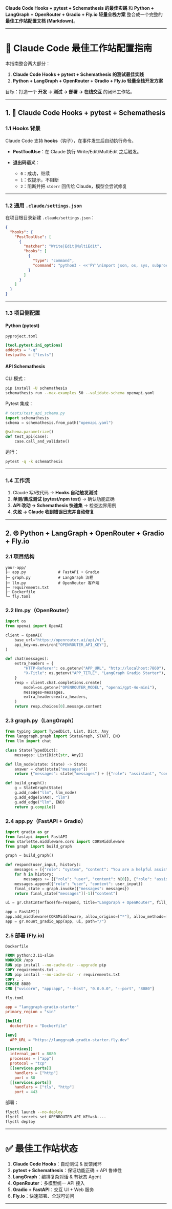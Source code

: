 
 **Claude Code Hooks + pytest + Schemathesis 的最佳实践** 和 **Python + LangGraph + OpenRouter + Gradio + Fly.io 轻量全栈方案** 整合成一个完整的 **最佳工作站配置文档 (Markdown)**。

---

# 🚀 Claude Code 最佳工作站配置指南

本指南整合两大部分：

1. **Claude Code Hooks + pytest + Schemathesis 的测试最佳实践**
2. **Python + LangGraph + OpenRouter + Gradio + Fly.io 轻量全栈开发方案**

目标：打造一个 **开发 → 测试 → 部署 → 在线交互** 的闭环工作站。

---

## 1. 🔧 Claude Code Hooks + pytest + Schemathesis

### 1.1 Hooks 背景

Claude Code 支持 **hooks**（钩子），在事件发生后自动执行命令。

* **PostToolUse**：在 Claude 执行 Write/Edit/MultiEdit 之后触发。
* **退出码语义**：

  * `0`：成功，继续
  * `1`：仅提示，不阻断
  * `2`：阻断并把 `stderr` 回传给 Claude，模型会尝试修复

---

### 1.2 通用 `.claude/settings.json`

在项目根目录新建 `.claude/settings.json`：

```json
{
  "hooks": {
    "PostToolUse": [
      {
        "matcher": "Write|Edit|MultiEdit",
        "hooks": [
          {
            "type": "command",
            "command": "python3 - <<'PY'\nimport json, os, sys, subprocess, shlex\ninp=json.load(sys.stdin)\nfp=inp.get('tool_input',{}).get('file_path','') or ''\nroot=os.getcwd()\n\n# 工具函数\ndef run(cmd):\n    print('Running:', ' '.join(map(shlex.quote, cmd)))\n    p=subprocess.run(cmd, stdout=subprocess.PIPE, stderr=subprocess.PIPE, text=True)\n    return p.returncode, p.stdout, p.stderr\n\ndef fail(msg, out='', err=''):\n    sys.stderr.write(msg+'\\n')\n    if out: sys.stderr.write(out+'\\n')\n    if err: sys.stderr.write(err+'\\n')\n    sys.exit(2)\n\nran_any=False\n\n# Node 项目\nif os.path.exists(os.path.join(root,'package.json')) and any(fp.endswith(ext) for ext in ('.js','.jsx','.ts','.tsx','.mjs','.cjs')):\n    code,out,err=run([\"npm\",\"test\",\"--silent\"])\n    if code==0:\n        print(out); ran_any=True\n    else:\n        fail('npm tests failed', out, err)\n\n# Python 项目\nif any(fp.endswith(ext) for ext in ('.py','.pyx','.pyi')) or os.path.exists(os.path.join(root,'pyproject.toml')):\n    code,out,err=run([\"pytest\",\"-q\"])\n    if code==0:\n        print(out); ran_any=True\n    else:\n        fail('pytest failed', out, err)\n\n# API 层 Schemathesis\napi_touched = (\n    fp.endswith(('openapi.yaml','openapi.yml','schema.graphql')) or\n    fp.startswith(('openapi/','schemas/','api/','routes/'))\n)\nif api_touched:\n    schema_path = 'openapi.yaml' if os.path.exists('openapi.yaml') else None\n    if schema_path:\n        cmd=[\"schemathesis\",\"run\",\"--max-examples\",\"50\",\"--validate-schema\",\"--continue-on-failure\", schema_path]\n        code,out,err=run(cmd)\n        if code==0:\n            print(out)\n        else:\n            fail('Schemathesis failures', out, err)\n\nif not ran_any and not api_touched:\n    sys.exit(0)\n\nsys.exit(0)\nPY"
          }
        ]
      }
    ]
  }
}
```

---

### 1.3 项目侧配置

#### Python (pytest)

`pyproject.toml`

```toml
[tool.pytest.ini_options]
addopts = "-q"
testpaths = ["tests"]
```

#### API Schemathesis

CLI 模式：

```bash
pip install -U schemathesis
schemathesis run --max-examples 50 --validate-schema openapi.yaml
```

Pytest 集成：

```python
# tests/test_api_schema.py
import schemathesis
schema = schemathesis.from_path("openapi.yaml")

@schema.parametrize()
def test_api(case):
    case.call_and_validate()
```

运行：

```bash
pytest -q -k schemathesis
```

---

### 1.4 工作流

1. Claude 写/改代码 → **Hooks 自动触发测试**
2. **单测/集成测试 (pytest/npm test)** → 确认功能正确
3. **API 改动 → Schemathesis 快速集** → 检查边界用例
4. **失败 → Claude 收到错误日志并自动修复**

---

## 2. 🌐 Python + LangGraph + OpenRouter + Gradio + Fly.io

### 2.1 项目结构

```
your-app/
├─ app.py              # FastAPI + Gradio
├─ graph.py            # LangGraph 流程
├─ llm.py              # OpenRouter 客户端
├─ requirements.txt
├─ Dockerfile
└─ fly.toml
```

### 2.2 llm.py（OpenRouter）

```python
import os
from openai import OpenAI

client = OpenAI(
    base_url="https://openrouter.ai/api/v1",
    api_key=os.environ["OPENROUTER_API_KEY"],
)

def chat(messages):
    extra_headers = {
        "HTTP-Referer": os.getenv("APP_URL", "http://localhost:7860"),
        "X-Title": os.getenv("APP_TITLE", "LangGraph Gradio Starter"),
    }
    resp = client.chat.completions.create(
        model=os.getenv("OPENROUTER_MODEL", "openai/gpt-4o-mini"),
        messages=messages,
        extra_headers=extra_headers,
    )
    return resp.choices[0].message.content
```

### 2.3 graph.py（LangGraph）

```python
from typing import TypedDict, List, Dict, Any
from langgraph.graph import StateGraph, START, END
from llm import chat

class State(TypedDict):
    messages: List[Dict[str, Any]]

def llm_node(state: State) -> State:
    answer = chat(state["messages"])
    return {"messages": state["messages"] + [{"role": "assistant", "content": answer}]}

def build_graph():
    g = StateGraph(State)
    g.add_node("llm", llm_node)
    g.add_edge(START, "llm")
    g.add_edge("llm", END)
    return g.compile()
```

### 2.4 app.py（FastAPI + Gradio）

```python
import gradio as gr
from fastapi import FastAPI
from starlette.middleware.cors import CORSMiddleware
from graph import build_graph

graph = build_graph()

def respond(user_input, history):
    messages = [{"role": "system", "content": "You are a helpful assistant."}]
    for h in history:
        messages += [{"role": "user", "content": h[0]}, {"role": "assistant", "content": h[1]}]
    messages.append({"role": "user", "content": user_input})
    final_state = graph.invoke({"messages": messages})
    return final_state["messages"][-1]["content"]

ui = gr.ChatInterface(fn=respond, title="LangGraph + OpenRouter", fill_height=True)

app = FastAPI()
app.add_middleware(CORSMiddleware, allow_origins=["*"], allow_methods=["*"], allow_headers=["*"])
app = gr.mount_gradio_app(app, ui, path="/")
```

### 2.5 部署 (Fly.io)

`Dockerfile`

```dockerfile
FROM python:3.11-slim
WORKDIR /app
RUN pip install --no-cache-dir --upgrade pip
COPY requirements.txt .
RUN pip install --no-cache-dir -r requirements.txt
COPY . .
EXPOSE 8080
CMD ["uvicorn", "app:app", "--host", "0.0.0.0", "--port", "8080"]
```

`fly.toml`

```toml
app = "langgraph-gradio-starter"
primary_region = "sin"

[build]
  dockerfile = "Dockerfile"

[env]
  APP_URL = "https://langgraph-gradio-starter.fly.dev"

[[services]]
  internal_port = 8080
  processes = ["app"]
  protocol = "tcp"
  [[services.ports]]
    handlers = ["http"]
    port = 80
  [[services.ports]]
    handlers = ["tls", "http"]
    port = 443
```

部署：

```bash
flyctl launch --no-deploy
flyctl secrets set OPENROUTER_API_KEY=sk-...
flyctl deploy
```

---

# ✅ 最佳工作站状态

1. **Claude Code Hooks**：自动测试 & 反馈闭环
2. **pytest + Schemathesis**：保证功能正确 + API 鲁棒性
3. **LangGraph**：编排复杂对话 & 有状态 Agent
4. **OpenRouter**：多模型统一 API 接入
5. **Gradio + FastAPI**：交互 UI + Web 服务
6. **Fly.io**：快速部署、全球可访问

---



